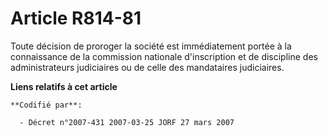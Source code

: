 # Article R814-81

Toute décision de proroger la société est immédiatement portée à la connaissance de la commission nationale d'inscription et
de discipline des administrateurs judiciaires ou de celle des mandataires judiciaires.

**Liens relatifs à cet article**

	**Codifié par**:

	  - Décret n°2007-431 2007-03-25 JORF 27 mars 2007

